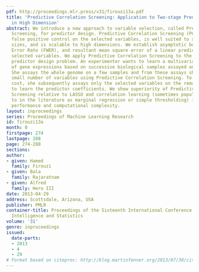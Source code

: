 ```yaml
---
pdf: http://proceedings.mlr.press/v31/firouzi13a.pdf
title: 'Predictive Correlation Screening: Application to Two-stage Predictor Design
  in High Dimension'
abstract: We introduce a new approach to variable selection, called Predictive Correlation
  Screening, for predictor design. Predictive Correlation Screening (PCS) implements
  false positive control on the selected variables, is well suited to small sample
  sizes, and is scalable to high dimensions. We establish asymptotic bounds for Familywise
  Error Rate (FWER), and resultant mean square error of a linear predictor on the
  selected variables. We apply Predictive Correlation Screening to the following two-stage
  predictor design problem. An experimenter wants to learn a multivariate predictor
  of gene expressions based on successive biological samples assayed on mRNA arrays.
  She assays the whole genome on a few samples and from these assays she selects a
  small number of variables using Predictive Correlation Screening. To reduce assay
  cost, she subsequently assays only the selected variables on the remaining samples,
  to learn the predictor coefficients. We show superiority of Predictive Correlation
  Screening relative to LASSO and correlation learning (sometimes popularly referred
  to in the literature as marginal regression or simple thresholding) in terms of
  performance and computational complexity.
layout: inproceedings
series: Proceedings of Machine Learning Research
id: firouzi13a
month: 0
firstpage: 274
lastpage: 288
page: 274-288
sections: 
author:
- given: Hamed
  family: Firouzi
- given: Bala
  family: Rajaratnam
- given: Alfred
  family: Hero III
date: 2013-04-29
address: Scottsdale, Arizona, USA
publisher: PMLR
container-title: Proceedings of the Sixteenth International Conference on Artificial
  Intelligence and Statistics
volume: '31'
genre: inproceedings
issued:
  date-parts:
  - 2013
  - 4
  - 29
# Format based on citeproc: http://blog.martinfenner.org/2013/07/30/citeproc-yaml-for-bibliographies/
---
```

